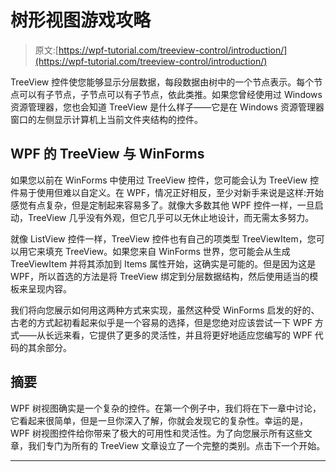 # 树形视图游戏攻略

> 原文:[https://wpf-tutorial.com/treeview-control/introduction/](https://wpf-tutorial.com/treeview-control/introduction/)

TreeView 控件使您能够显示分层数据，每段数据由树中的一个节点表示。每个节点可以有子节点，子节点可以有子节点，依此类推。如果您曾经使用过 Windows 资源管理器，您也会知道 TreeView 是什么样子——它是在 Windows 资源管理器窗口的左侧显示计算机上当前文件夹结构的控件。

## WPF 的 TreeView 与 WinForms

如果您以前在 WinForms 中使用过 TreeView 控件，您可能会认为 TreeView 控件易于使用但难以自定义。在 WPF，情况正好相反，至少对新手来说是这样:开始感觉有点复杂，但是定制起来容易多了。就像大多数其他 WPF 控件一样，一旦启动，TreeView 几乎没有外观，但它几乎可以无休止地设计，而无需太多努力。

就像 ListView 控件一样，TreeView 控件也有自己的项类型 TreeViewItem，您可以用它来填充 TreeView。如果您来自 WinForms 世界，您可能会从生成 TreeViewItem 并将其添加到 Items 属性开始，这确实是可能的。但是因为这是 WPF，所以首选的方法是将 TreeView 绑定到分层数据结构，然后使用适当的模板来呈现内容。

我们将向您展示如何用这两种方式来实现，虽然这种受 WinForms 启发的好的、古老的方式起初看起来似乎是一个容易的选择，但是您绝对应该尝试一下 WPF 方式——从长远来看，它提供了更多的灵活性，并且将更好地适应您编写的 WPF 代码的其余部分。

## 摘要

<input type="hidden" name="IL_IN_ARTICLE">

WPF 树视图确实是一个复杂的控件。在第一个例子中，我们将在下一章中讨论，它看起来很简单，但是一旦你深入了解，你就会发现它的复杂性。幸运的是，WPF 树视图控件给你带来了极大的可用性和灵活性。为了向您展示所有这些文章，我们专门为所有的 TreeView 文章设立了一个完整的类别。点击下一个开始。

* * *
